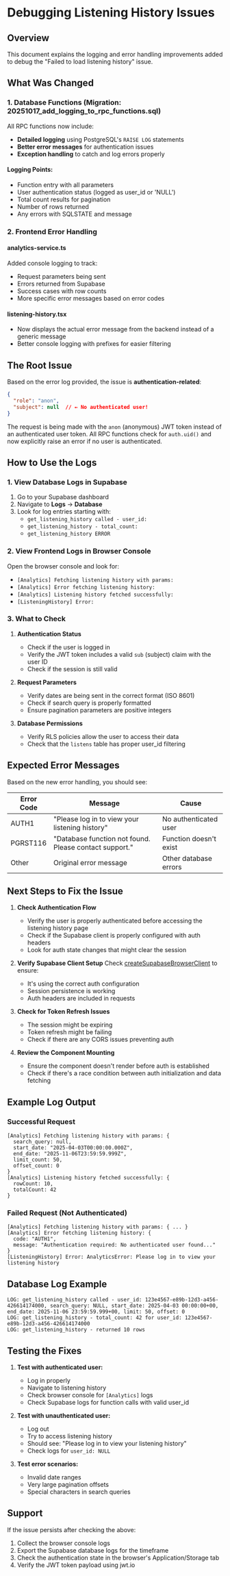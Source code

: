 # Debugging Listening History Issues

## Overview
This document explains the logging and error handling improvements added to debug the "Failed to load listening history" issue.

## What Was Changed

### 1. Database Functions (Migration: 20251017_add_logging_to_rpc_functions.sql)

All RPC functions now include:
- **Detailed logging** using PostgreSQL's `RAISE LOG` statements
- **Better error messages** for authentication issues
- **Exception handling** to catch and log errors properly

#### Logging Points:
- Function entry with all parameters
- User authentication status (logged as user_id or 'NULL')
- Total count results for pagination
- Number of rows returned
- Any errors with SQLSTATE and message

### 2. Frontend Error Handling

#### analytics-service.ts
Added console logging to track:
- Request parameters being sent
- Errors returned from Supabase
- Success cases with row counts
- More specific error messages based on error codes

#### listening-history.tsx
- Now displays the actual error message from the backend instead of a generic message
- Better console logging with prefixes for easier filtering

## The Root Issue

Based on the error log provided, the issue is **authentication-related**:

```json
{
  "role": "anon",
  "subject": null  // ← No authenticated user!
}
```

The request is being made with the `anon` (anonymous) JWT token instead of an authenticated user token. All RPC functions check for `auth.uid()` and now explicitly raise an error if no user is authenticated.

## How to Use the Logs

### 1. View Database Logs in Supabase

1. Go to your Supabase dashboard
2. Navigate to **Logs** → **Database**
3. Look for log entries starting with:
   - `get_listening_history called - user_id:`
   - `get_listening_history - total_count:`
   - `get_listening_history ERROR`

### 2. View Frontend Logs in Browser Console

Open the browser console and look for:
- `[Analytics] Fetching listening history with params:`
- `[Analytics] Error fetching listening history:`
- `[Analytics] Listening history fetched successfully:`
- `[ListeningHistory] Error:`

### 3. What to Check

1. **Authentication Status**
   - Check if the user is logged in
   - Verify the JWT token includes a valid `sub` (subject) claim with the user ID
   - Check if the session is still valid

2. **Request Parameters**
   - Verify dates are being sent in the correct format (ISO 8601)
   - Check if search query is properly formatted
   - Ensure pagination parameters are positive integers

3. **Database Permissions**
   - Verify RLS policies allow the user to access their data
   - Check that the `listens` table has proper user_id filtering

## Expected Error Messages

Based on the new error handling, you should see:

| Error Code | Message | Cause |
|------------|---------|-------|
| AUTH1 | "Please log in to view your listening history" | No authenticated user |
| PGRST116 | "Database function not found. Please contact support." | Function doesn't exist |
| Other | Original error message | Other database errors |

## Next Steps to Fix the Issue

1. **Check Authentication Flow**
   - Verify the user is properly authenticated before accessing the listening history page
   - Check if the Supabase client is properly configured with auth headers
   - Look for auth state changes that might clear the session

2. **Verify Supabase Client Setup**
   Check [createSupabaseBrowserClient](src/lib/supabaseClient.ts) to ensure:
   - It's using the correct auth configuration
   - Session persistence is working
   - Auth headers are included in requests

3. **Check for Token Refresh Issues**
   - The session might be expiring
   - Token refresh might be failing
   - Check if there are any CORS issues preventing auth

4. **Review the Component Mounting**
   - Ensure the component doesn't render before auth is established
   - Check if there's a race condition between auth initialization and data fetching

## Example Log Output

### Successful Request
```
[Analytics] Fetching listening history with params: {
  search_query: null,
  start_date: "2025-04-03T00:00:00.000Z",
  end_date: "2025-11-06T23:59:59.999Z",
  limit_count: 50,
  offset_count: 0
}
[Analytics] Listening history fetched successfully: {
  rowCount: 10,
  totalCount: 42
}
```

### Failed Request (Not Authenticated)
```
[Analytics] Fetching listening history with params: { ... }
[Analytics] Error fetching listening history: {
  code: "AUTH1",
  message: "Authentication required: No authenticated user found..."
}
[ListeningHistory] Error: AnalyticsError: Please log in to view your listening history
```

## Database Log Example

```
LOG: get_listening_history called - user_id: 123e4567-e89b-12d3-a456-426614174000, search_query: NULL, start_date: 2025-04-03 00:00:00+00, end_date: 2025-11-06 23:59:59.999+00, limit: 50, offset: 0
LOG: get_listening_history - total_count: 42 for user_id: 123e4567-e89b-12d3-a456-426614174000
LOG: get_listening_history - returned 10 rows
```

## Testing the Fixes

1. **Test with authenticated user:**
   - Log in properly
   - Navigate to listening history
   - Check browser console for `[Analytics]` logs
   - Check Supabase logs for function calls with valid user_id

2. **Test with unauthenticated user:**
   - Log out
   - Try to access listening history
   - Should see: "Please log in to view your listening history"
   - Check logs for `user_id: NULL`

3. **Test error scenarios:**
   - Invalid date ranges
   - Very large pagination offsets
   - Special characters in search queries

## Support

If the issue persists after checking the above:
1. Collect the browser console logs
2. Export the Supabase database logs for the timeframe
3. Check the authentication state in the browser's Application/Storage tab
4. Verify the JWT token payload using jwt.io
